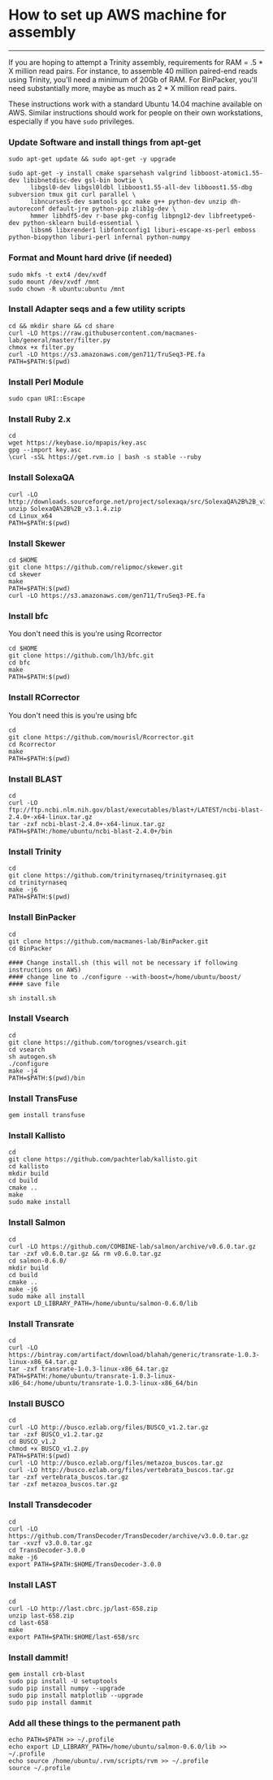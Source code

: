 # How to set up AWS machine for assembly
---

If you are hoping to attempt a Trinity assembly, requirements for RAM = .5 * X million read pairs. For instance, to assemble 40 million paired-end reads using Trinity, you'll need a minimum of 20Gb of RAM. For BinPacker, you'll need substantially more, maybe as much as 2 * X million read pairs. 

These instructions work with a standard Ubuntu 14.04 machine available on AWS. Similar instructions should work for people on their own workstations, especially if you have `sudo` privileges. 


### Update Software and install things from apt-get

```
sudo apt-get update && sudo apt-get -y upgrade

sudo apt-get -y install cmake sparsehash valgrind libboost-atomic1.55-dev libibnetdisc-dev gsl-bin bowtie \
      libgsl0-dev libgsl0ldbl libboost1.55-all-dev libboost1.55-dbg subversion tmux git curl parallel \
      libncurses5-dev samtools gcc make g++ python-dev unzip dh-autoreconf default-jre python-pip zlib1g-dev \
      hmmer libhdf5-dev r-base pkg-config libpng12-dev libfreetype6-dev python-sklearn build-essential \
      libsm6 libxrender1 libfontconfig1 liburi-escape-xs-perl emboss python-biopython liburi-perl infernal python-numpy

```

### Format and Mount hard drive (if needed)

```
sudo mkfs -t ext4 /dev/xvdf
sudo mount /dev/xvdf /mnt
sudo chown -R ubuntu:ubuntu /mnt
```

### Install Adapter seqs and a few utility scripts

```
cd && mkdir share && cd share
curl -LO https://raw.githubusercontent.com/macmanes-lab/general/master/filter.py
chmox +x filter.py
curl -LO https://s3.amazonaws.com/gen711/TruSeq3-PE.fa
PATH=$PATH:$(pwd)
```

### Install Perl Module
```
sudo cpan URI::Escape
```

### Install Ruby 2.x

```
cd
wget https://keybase.io/mpapis/key.asc
gpg --import key.asc
\curl -sSL https://get.rvm.io | bash -s stable --ruby
```

### Install SolexaQA

```
curl -LO http://downloads.sourceforge.net/project/solexaqa/src/SolexaQA%2B%2B_v3.1.4.zip
unzip SolexaQA%2B%2B_v3.1.4.zip
cd Linux_x64
PATH=$PATH:$(pwd)
```


### Install Skewer

```
cd $HOME
git clone https://github.com/relipmoc/skewer.git
cd skewer
make
PATH=$PATH:$(pwd)
curl -LO https://s3.amazonaws.com/gen711/TruSeq3-PE.fa
```

### Install bfc
You don't need this is you're using Rcorrector

```
cd $HOME
git clone https://github.com/lh3/bfc.git
cd bfc
make
PATH=$PATH:$(pwd)
```

### Install RCorrector
You don't need this is you're using bfc

```
cd
git clone https://github.com/mourisl/Rcorrector.git
cd Rcorrector
make
PATH=$PATH:$(pwd)
```

### Install BLAST
```
cd
curl -LO ftp://ftp.ncbi.nlm.nih.gov/blast/executables/blast+/LATEST/ncbi-blast-2.4.0+-x64-linux.tar.gz
tar -zxf ncbi-blast-2.4.0+-x64-linux.tar.gz
PATH=$PATH:/home/ubuntu/ncbi-blast-2.4.0+/bin
```

### Install Trinity

```
cd
git clone https://github.com/trinityrnaseq/trinityrnaseq.git
cd trinityrnaseq
make -j6
PATH=$PATH:$(pwd)
```

### Install BinPacker
```
cd
git clone https://github.com/macmanes-lab/BinPacker.git
cd BinPacker

#### Change install.sh (this will not be necessary if following instructions on AWS)
#### change line to ./configure --with-boost=/home/ubuntu/boost/
#### save file

sh install.sh
```


### Install Vsearch

```
cd
git clone https://github.com/torognes/vsearch.git
cd vsearch
sh autogen.sh
./configure
make -j4
PATH=$PATH:$(pwd)/bin
```


### Install TransFuse

```
gem install transfuse
```

### Install Kallisto

```
cd
git clone https://github.com/pachterlab/kallisto.git
cd kallisto
mkdir build
cd build
cmake ..
make
sudo make install
```

### Install Salmon

```
cd
curl -LO https://github.com/COMBINE-lab/salmon/archive/v0.6.0.tar.gz
tar -zxf v0.6.0.tar.gz && rm v0.6.0.tar.gz
cd salmon-0.6.0/
mkdir build
cd build
cmake ..
make -j6
sudo make all install
export LD_LIBRARY_PATH=/home/ubuntu/salmon-0.6.0/lib
```

### Install Transrate

```
cd
curl -LO https://bintray.com/artifact/download/blahah/generic/transrate-1.0.3-linux-x86_64.tar.gz
tar -zxf transrate-1.0.3-linux-x86_64.tar.gz
PATH=$PATH:/home/ubuntu/transrate-1.0.3-linux-x86_64:/home/ubuntu/transrate-1.0.3-linux-x86_64/bin
```

### Install BUSCO

```
cd
curl -LO http://busco.ezlab.org/files/BUSCO_v1.2.tar.gz
tar -zxf BUSCO_v1.2.tar.gz
cd BUSCO_v1.2
chmod +x BUSCO_v1.2.py
PATH=$PATH:$(pwd)
curl -LO http://busco.ezlab.org/files/metazoa_buscos.tar.gz
curl -LO http://busco.ezlab.org/files/vertebrata_buscos.tar.gz
tar -zxf vertebrata_buscos.tar.gz
tar -zxf metazoa_buscos.tar.gz
```


### Install Transdecoder

```
cd
curl -LO https://github.com/TransDecoder/TransDecoder/archive/v3.0.0.tar.gz
tar -xvzf v3.0.0.tar.gz
cd TransDecoder-3.0.0
make -j6
export PATH=$PATH:$HOME/TransDecoder-3.0.0
```


### Install LAST

```
cd
curl -LO http://last.cbrc.jp/last-658.zip
unzip last-658.zip
cd last-658
make
export PATH=$PATH:$HOME/last-658/src
```

### Install dammit!

```
gem install crb-blast
sudo pip install -U setuptools
sudo pip install numpy --upgrade
sudo pip install matplotlib --upgrade
sudo pip install dammit
```




### Add all these things to the permanent path

```
echo PATH=$PATH >> ~/.profile
echo export LD_LIBRARY_PATH=/home/ubuntu/salmon-0.6.0/lib >> ~/.profile
echo source /home/ubuntu/.rvm/scripts/rvm >> ~/.profile
source ~/.profile
```
